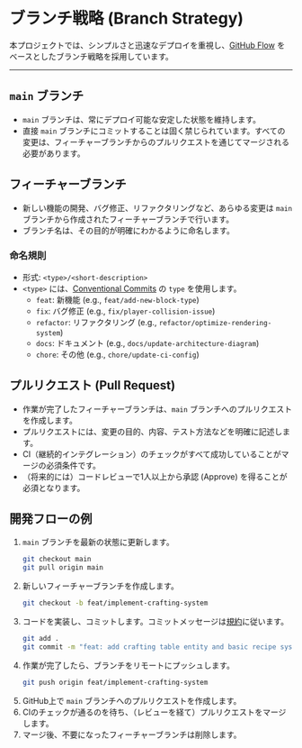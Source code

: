 # ブランチ戦略 (Branch Strategy)

本プロジェクトでは、シンプルさと迅速なデプロイを重視し、[GitHub Flow](https://docs.github.com/ja/get-started/quickstart/github-flow) をベースとしたブランチ戦略を採用しています。

---

## `main` ブランチ

-   `main` ブランチは、常にデプロイ可能な安定した状態を維持します。
-   直接 `main` ブランチにコミットすることは固く禁じられています。すべての変更は、フィーチャーブランチからのプルリクエストを通じてマージされる必要があります。

## フィーチャーブランチ

-   新しい機能の開発、バグ修正、リファクタリングなど、あらゆる変更は `main` ブランチから作成されたフィーチャーブランチで行います。
-   ブランチ名は、その目的が明確にわかるように命名します。

### 命名規則

-   形式: `<type>/<short-description>`
-   `<type>` には、[Conventional Commits](https://www.conventionalcommits.org/) の `type` を使用します。
    -   `feat`: 新機能 (e.g., `feat/add-new-block-type`)
    -   `fix`: バグ修正 (e.g., `fix/player-collision-issue`)
    -   `refactor`: リファクタリング (e.g., `refactor/optimize-rendering-system`)
    -   `docs`: ドキュメント (e.g., `docs/update-architecture-diagram`)
    -   `chore`: その他 (e.g., `chore/update-ci-config`)

## プルリクエスト (Pull Request)

-   作業が完了したフィーチャーブランチは、`main` ブランチへのプルリクエストを作成します。
-   プルリクエストには、変更の目的、内容、テスト方法などを明確に記述します。
-   CI（継続的インテグレーション）のチェックがすべて成功していることがマージの必須条件です。
-   （将来的には）コードレビューで1人以上から承認 (Approve) を得ることが必須となります。

## 開発フローの例

1.  `main` ブランチを最新の状態に更新します。
    ```bash
    git checkout main
    git pull origin main
    ```
2.  新しいフィーチャーブランチを作成します。
    ```bash
    git checkout -b feat/implement-crafting-system
    ```
3.  コードを実装し、コミットします。コミットメッセージは[規約](./conventions.md#5-コミットメッセージ)に従います。
    ```bash
    git add .
    git commit -m "feat: add crafting table entity and basic recipe system"
    ```
4.  作業が完了したら、ブランチをリモートにプッシュします。
    ```bash
    git push origin feat/implement-crafting-system
    ```
5.  GitHub上で `main` ブランチへのプルリクエストを作成します。
6.  CIのチェックが通るのを待ち、（レビューを経て）プルリクエストをマージします。
7.  マージ後、不要になったフィーチャーブランチは削除します。
